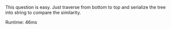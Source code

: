 This question is easy. Just traverse from bottom to top and serialize the tree into string to compare the similarity.

Runtime: 46ms
